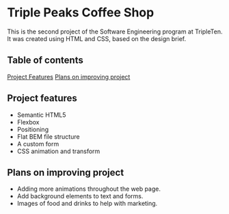 # Triple Peaks Coffee Shop

This is the second project of the Software Engineering program at TripleTen. It was created using HTML and CSS, based on the design brief.

## Table of contents

[Project Features](#Project-features)
[Plans on improving project](#Plans-on-improving-project)

## Project features

- Semantic HTML5
- Flexbox
- Positioning
- Flat BEM file structure
- A custom form
- CSS animation and transform

## Plans on improving project

- Adding more animations throughout the web page.
- Add background elements to text and forms.
- Images of food and drinks to help with marketing.
